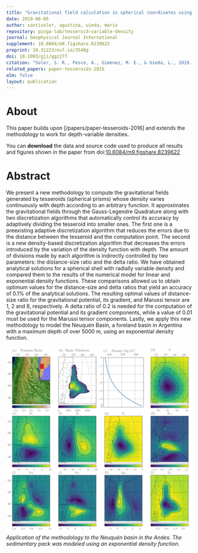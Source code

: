 ```yaml
---
title: "Gravitational field calculation in spherical coordinates using variable densities in depth "
date: 2019-06-05
author: santisoler, agustina, uieda, mario
repository: pinga-lab/tesseroid-variable-density
journal: Geophysical Journal International
supplement: 10.6084/m9.figshare.8239622
preprint: 10.31223/osf.io/3548g
doi: 10.1093/gji/ggz277
citation: "Soler, S. R., Pesce, A., Gimenez, M. E., & Uieda, L., 2019. Gravitational field calculation in spherical coordinates using variable densities in depth, Geophysical Journal International, doi:10.1093/gji/ggz277"
related_papers: paper-tesseroids-2016
alm: false
layout: publication
---
```


# About

This paper builds upon [/papers/paper-tesseroids-2016] and extends the methodology to
work for depth-variable densities.

You can **download** the data and source code used to produce all results and figures
shown in the paper from
doi:[10.6084/m9.figshare.8239622](https://doi.org/10.6084/m9.figshare.8239622)

# Abstract

We present a new methodology to compute the gravitational fields generated by tesseroids
(spherical prisms) whose density varies continuously with depth according to an
arbitrary function. It approximates the gravitational fields through the Gauss-Legendre
Quadrature along with two discretization algorithms that automatically control its
accuracy by adaptively dividing the tesseroid into smaller ones. The first one is a
preexisting adaptive discretization algorithm that reduces the errors due to the
distance between the tesseroid and the computation point. The second is a new
density-based discretization algorithm that decreases the errors introduced by the
variation of the density function with depth. The amount of divisions made by each
algorithm is indirectly controlled by two parameters: the distance-size ratio and the
delta ratio. We have obtained analytical solutions for a spherical shell with radially
variable density and compared them to the results of the numerical model for linear and
exponential density functions. These comparisons allowed us to obtain optimum values for
the distance-size and delta ratios that yield an accuracy of 0.1% of the analytical
solutions. The resulting optimal values of distance-size ratio for the gravitational
potential, its gradient, and Marussi tensor are 1, 2 and 8, respectively. A delta ratio
of 0.2 is needed for the computation of the gravitational potential and its gradient
components, while a value of 0.01 must be used for the Marussi tensor components.
Lastly, we apply this new methodology to model the Neuquén Basin, a foreland basin in
Argentina with a maximum depth of over 5000 m, using an exponential density function.

![Neuquén Basin application](/images/tesseroid-variable-density-results.jpg)
*Application of the methodology to the Neuquén basin in the Andes. The sedimentary
pack was modeled using an exponential density function.*
